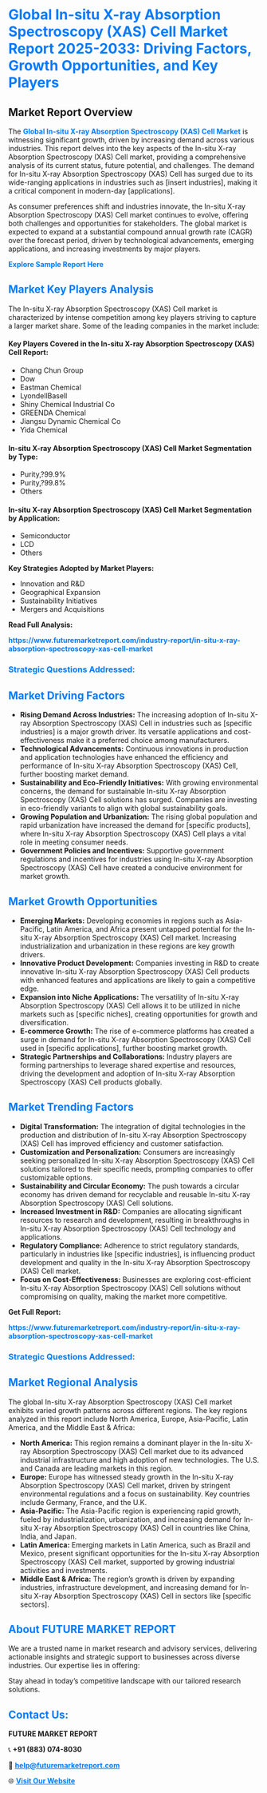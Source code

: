 <h1 style="color: #007BFF;">Global In-situ X-ray Absorption Spectroscopy (XAS) Cell Market Report 2025-2033: Driving Factors, Growth Opportunities, and Key Players</h1>

<section id="overview">
<h2>Market Report Overview</h2>
<p>The <a href="https://www.futuremarketreport.com/industry-report/in-situ-x-ray-absorption-spectroscopy-xas-cell-market" style="color: #007BFF; text-decoration: none;"><strong>Global In-situ X-ray Absorption Spectroscopy (XAS) Cell Market</strong></a> is witnessing significant growth, driven by increasing demand across various industries. This report delves into the key aspects of the In-situ X-ray Absorption Spectroscopy (XAS) Cell market, providing a comprehensive analysis of its current status, future potential, and challenges. The demand for In-situ X-ray Absorption Spectroscopy (XAS) Cell has surged due to its wide-ranging applications in industries such as [insert industries], making it a critical component in modern-day [applications].</p>
<p>As consumer preferences shift and industries innovate, the In-situ X-ray Absorption Spectroscopy (XAS) Cell market continues to evolve, offering both challenges and opportunities for stakeholders. The global market is expected to expand at a substantial compound annual growth rate (CAGR) over the forecast period, driven by technological advancements, emerging applications, and increasing investments by major players.</p>
</section>

<section id="overview">
<p><a href="https://www.futuremarketreport.com/request-sample/reportId=34934" style="color: #007BFF; text-decoration: none;"><strong>Explore Sample Report Here</strong></a></p>
</section>

<section id="key-players">
<h2 style="color: #007BFF;">Market Key Players Analysis</h2>
<p>The In-situ X-ray Absorption Spectroscopy (XAS) Cell market is characterized by intense competition among key players striving to capture a larger market share. Some of the leading companies in the market include:</p>
<h4>Key Players Covered in the In-situ X-ray Absorption Spectroscopy (XAS) Cell Report:</h4>
<ul><li>Chang Chun Group</li><li>Dow</li><li>Eastman Chemical</li><li>LyondellBasell</li><li>Shiny Chemical Industrial Co</li><li>GREENDA Chemical</li><li>Jiangsu Dynamic Chemical Co</li><li>Yida Chemical</li></ul>
<h4>In-situ X-ray Absorption Spectroscopy (XAS) Cell Market Segmentation by Type:</h4>
<ul><li>Purity,?99.9%</li><li>Purity,?99.8%</li><li>Others</li></ul>

<h4>In-situ X-ray Absorption Spectroscopy (XAS) Cell Market Segmentation by Application:</h4>
<ul><li>Semiconductor</li><li>LCD</li><li>Others</li></ul>
<p><strong>Key Strategies Adopted by Market Players:</strong></p>
<ul>
<li>Innovation and R&D</li>
<li>Geographical Expansion</li>
<li>Sustainability Initiatives</li>
<li>Mergers and Acquisitions</li>
</ul>
</section>

<section>
<p><strong>Read Full Analysis: </strong></p><a href="https://www.futuremarketreport.com/industry-report/in-situ-x-ray-absorption-spectroscopy-xas-cell-market" style="color: #007BFF; text-decoration: none;"><strong>https://www.futuremarketreport.com/industry-report/in-situ-x-ray-absorption-spectroscopy-xas-cell-market</strong></a>
<h3 style="color: #007BFF;">Strategic Questions Addressed:</h3>
</section>

<section id="driving-factors">
<h2 style="color: #007BFF;">Market Driving Factors</h2>
<ul>
<li><strong>Rising Demand Across Industries:</strong> The increasing adoption of In-situ X-ray Absorption Spectroscopy (XAS) Cell in industries such as [specific industries] is a major growth driver. Its versatile applications and cost-effectiveness make it a preferred choice among manufacturers.</li>
<li><strong>Technological Advancements:</strong> Continuous innovations in production and application technologies have enhanced the efficiency and performance of In-situ X-ray Absorption Spectroscopy (XAS) Cell, further boosting market demand.</li>
<li><strong>Sustainability and Eco-Friendly Initiatives:</strong> With growing environmental concerns, the demand for sustainable In-situ X-ray Absorption Spectroscopy (XAS) Cell solutions has surged. Companies are investing in eco-friendly variants to align with global sustainability goals.</li>
<li><strong>Growing Population and Urbanization:</strong> The rising global population and rapid urbanization have increased the demand for [specific products], where In-situ X-ray Absorption Spectroscopy (XAS) Cell plays a vital role in meeting consumer needs.</li>
<li><strong>Government Policies and Incentives:</strong> Supportive government regulations and incentives for industries using In-situ X-ray Absorption Spectroscopy (XAS) Cell have created a conducive environment for market growth.</li>
</ul>
</section>

<section id="growth-opportunities">
<h2 style="color: #007BFF;">Market Growth Opportunities</h2>
<ul>
<li><strong>Emerging Markets:</strong> Developing economies in regions such as Asia-Pacific, Latin America, and Africa present untapped potential for the In-situ X-ray Absorption Spectroscopy (XAS) Cell market. Increasing industrialization and urbanization in these regions are key growth drivers.</li>
<li><strong>Innovative Product Development:</strong> Companies investing in R&D to create innovative In-situ X-ray Absorption Spectroscopy (XAS) Cell products with enhanced features and applications are likely to gain a competitive edge.</li>
<li><strong>Expansion into Niche Applications:</strong> The versatility of In-situ X-ray Absorption Spectroscopy (XAS) Cell allows it to be utilized in niche markets such as [specific niches], creating opportunities for growth and diversification.</li>
<li><strong>E-commerce Growth:</strong> The rise of e-commerce platforms has created a surge in demand for In-situ X-ray Absorption Spectroscopy (XAS) Cell used in [specific applications], further boosting market growth.</li>
<li><strong>Strategic Partnerships and Collaborations:</strong> Industry players are forming partnerships to leverage shared expertise and resources, driving the development and adoption of In-situ X-ray Absorption Spectroscopy (XAS) Cell products globally.</li>
</ul>
</section>

<section id="trending-factors">
<h2 style="color: #007BFF;">Market Trending Factors</h2>
<ul>
<li><strong>Digital Transformation:</strong> The integration of digital technologies in the production and distribution of In-situ X-ray Absorption Spectroscopy (XAS) Cell has improved efficiency and customer satisfaction.</li>
<li><strong>Customization and Personalization:</strong> Consumers are increasingly seeking personalized In-situ X-ray Absorption Spectroscopy (XAS) Cell solutions tailored to their specific needs, prompting companies to offer customizable options.</li>
<li><strong>Sustainability and Circular Economy:</strong> The push towards a circular economy has driven demand for recyclable and reusable In-situ X-ray Absorption Spectroscopy (XAS) Cell solutions.</li>
<li><strong>Increased Investment in R&D:</strong> Companies are allocating significant resources to research and development, resulting in breakthroughs in In-situ X-ray Absorption Spectroscopy (XAS) Cell technology and applications.</li>
<li><strong>Regulatory Compliance:</strong> Adherence to strict regulatory standards, particularly in industries like [specific industries], is influencing product development and quality in the In-situ X-ray Absorption Spectroscopy (XAS) Cell market.</li>
<li><strong>Focus on Cost-Effectiveness:</strong> Businesses are exploring cost-efficient In-situ X-ray Absorption Spectroscopy (XAS) Cell solutions without compromising on quality, making the market more competitive.</li>
</ul>
</section>

<section>
<p><strong>Get Full Report: </strong></p><a href="https://www.futuremarketreport.com/industry-report/in-situ-x-ray-absorption-spectroscopy-xas-cell-market" style="color: #007BFF; text-decoration: none;"><strong>https://www.futuremarketreport.com/industry-report/in-situ-x-ray-absorption-spectroscopy-xas-cell-market</strong></a>
<h3 style="color: #007BFF;">Strategic Questions Addressed:</h3>
</section>


<section id="regional-analysis">
<h2 style="color: #007BFF;">Market Regional Analysis</h2>
<p>The global In-situ X-ray Absorption Spectroscopy (XAS) Cell market exhibits varied growth patterns across different regions. The key regions analyzed in this report include North America, Europe, Asia-Pacific, Latin America, and the Middle East & Africa:</p>
<ul>
<li><strong>North America:</strong> This region remains a dominant player in the In-situ X-ray Absorption Spectroscopy (XAS) Cell market due to its advanced industrial infrastructure and high adoption of new technologies. The U.S. and Canada are leading markets in this region.</li>
<li><strong>Europe:</strong> Europe has witnessed steady growth in the In-situ X-ray Absorption Spectroscopy (XAS) Cell market, driven by stringent environmental regulations and a focus on sustainability. Key countries include Germany, France, and the U.K.</li>
<li><strong>Asia-Pacific:</strong> The Asia-Pacific region is experiencing rapid growth, fueled by industrialization, urbanization, and increasing demand for In-situ X-ray Absorption Spectroscopy (XAS) Cell in countries like China, India, and Japan.</li>
<li><strong>Latin America:</strong> Emerging markets in Latin America, such as Brazil and Mexico, present significant opportunities for the In-situ X-ray Absorption Spectroscopy (XAS) Cell market, supported by growing industrial activities and investments.</li>
<li><strong>Middle East & Africa:</strong> The region’s growth is driven by expanding industries, infrastructure development, and increasing demand for In-situ X-ray Absorption Spectroscopy (XAS) Cell in sectors like [specific sectors].</li>
</ul>
</section>

<footer>
<h2 style="color: #007BFF;">About FUTURE MARKET REPORT</h2>
<p>We are a trusted name in market research and advisory services, delivering actionable insights and strategic support to businesses across diverse industries. Our expertise lies in offering:</p>

<p>Stay ahead in today’s competitive landscape with our tailored research solutions.</p>

<h2 style="color: #007BFF;">Contact Us:</h2>
<p><strong>FUTURE MARKET REPORT</strong></p>
<p>📞 <strong>+91 (883) 074-8030</strong></p>
<p>📧 <strong><a href="mailto:help@futuremarketreport.com" style="color: #007BFF;">help@futuremarketreport.com</a></strong></p>
<p>🌐 <strong><a href="https://www.futuremarketreport.com/" style="color: #007BFF;">Visit Our Website</a></strong></p>
</footer>